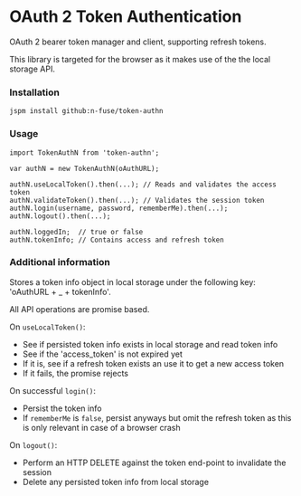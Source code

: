 # OAuth 2 Token Authentication

OAuth 2 bearer token manager and client, supporting refresh tokens.

This library is targeted for the browser as it makes use of
the the local storage API.

### Installation
```
jspm install github:n-fuse/token-authn
```

### Usage

```
import TokenAuthN from 'token-authn';

var authN = new TokenAuthN(oAuthURL);

authN.useLocalToken().then(...); // Reads and validates the access token
authN.validateToken().then(...); // Validates the session token
authN.login(username, password, rememberMe).then(...);
authN.logout().then(...);

authN.loggedIn;  // true or false
authN.tokenInfo; // Contains access and refresh token
```

### Additional information

 Stores a token info object in local storage under the following key:
 'oAuthURL + _ + tokenInfo'.

All API operations are promise based.

On `useLocalToken()`:
 - See if persisted token info exists in local storage and read token info
 - See if the 'access_token' is not expired yet
 - If it is, see if a refresh token exists an use it to get a new access token
 - If it fails, the promise rejects

On successful `login()`:
 - Persist the token info
 - If `rememberMe` is `false`, persist anyways but omit the refresh
   token as this is only relevant in case of a browser crash

On `logout()`:
 - Perform an HTTP DELETE against the token end-point to invalidate the session
 - Delete any persisted token info from local storage
